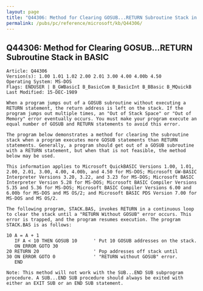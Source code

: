 ```yaml
---
layout: page
title: "Q44306: Method for Clearing GOSUB...RETURN Subroutine Stack in BASIC"
permalink: /pubs/pc/reference/microsoft/kb/Q44306/
---
```


## Q44306: Method for Clearing GOSUB...RETURN Subroutine Stack in BASIC

	Article: Q44306
	Version(s): 1.00 1.01 1.02 2.00 2.01 3.00 4.00 4.00b 4.50
	Operating System: MS-DOS
	Flags: ENDUSER | B_GWBasicI B_BasicCom B_BasicInt B_BBasic B_MQuickB
	Last Modified: 15-DEC-1989
	
	When a program jumps out of a GOSUB subroutine without executing a
	RETURN statement, the return address is left on the stack. If the
	program jumps out multiple times, an "Out of Stack Space" or "Out of
	Memory" error eventually occurs. You must make your program execute an
	equal number of GOSUB and RETURN statements to avoid this error.
	
	The program below demonstrates a method for clearing the subroutine
	stack when a program executes more GOSUB statements than RETURN
	statements. Generally, a program should get out of a GOSUB subroutine
	with a RETURN statement, but when that is not feasible, the method
	below may be used.
	
	This information applies to Microsoft QuickBASIC Versions 1.00, 1.01,
	2.00, 2.01, 3.00, 4.00, 4.00b, and 4.50 for MS-DOS; Microsoft GW-BASIC
	Interpreter Versions 3.20, 3.22, and 3.23 for MS-DOS; Microsoft BASIC
	Interpreter Version 5.28 for MS-DOS; Microsoft BASIC Compiler Versions
	5.35 and 5.36 for MS-DOS; Microsoft BASIC Compiler Versions 6.00 and
	6.00b for MS-DOS and MS OS/2; and Microsoft BASIC PDS Version 7.00 for
	MS-DOS and MS OS/2.
	
	The following program, STACK.BAS, invokes RETURN in a continuous loop
	to clear the stack until a "RETURN Without GOSUB" error occurs. This
	error is trapped, and the program resumes execution. The program
	STACK.BAS is as follows:
	
	10 A = A + 1
	   IF A < 10 THEN GOSUB 10      ' Put 10 GOSUB addresses on the stack.
	   ON ERROR GOTO 30
	20 RETURN 20                    ' Pop addresses off stack until
	30 ON ERROR GOTO 0              ' "RETURN without GOSUB" error.
	   END
	
	Note: This method will not work with the SUB...END SUB subprogram
	procedure. A SUB...END SUB procedure should always be exited with
	either an EXIT SUB or an END SUB statement.
